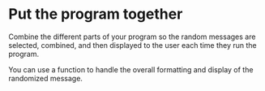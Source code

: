 # Put the program together
Combine the different parts of your program so the random messages are selected, combined, and then displayed to the user each time they run the program.

You can use a function to handle the overall formatting and display of the randomized message.